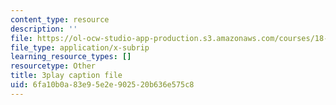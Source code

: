 ```yaml
---
content_type: resource
description: ''
file: https://ol-ocw-studio-app-production.s3.amazonaws.com/courses/18-01sc-single-variable-calculus-fall-2010/6fa10b0a83e95e2e902520b636e575c8_MK_0QHbUnIA.vtt
file_type: application/x-subrip
learning_resource_types: []
resourcetype: Other
title: 3play caption file
uid: 6fa10b0a-83e9-5e2e-9025-20b636e575c8
---
```

